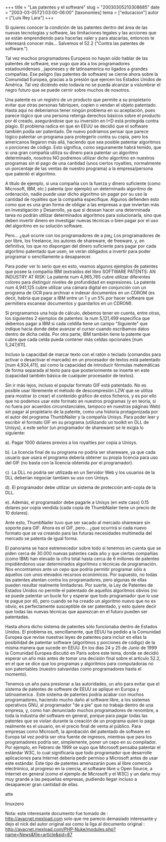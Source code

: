 +++
title = "Las patentes y el software"
slug = "20030305210308685"
date = "2003-03-05T21:03:00-06:00"
[taxonomies]
tema = ["educacion"]
autor = ["Luis Rey Lara"]
+++

Si quieres conocer la condición de las patentes dentro del área de las
nuevas tecnologías y software, las limitaciones legales y las acciones
que se están emprendiendo para hacerlas valer y para atacarlas, entonces
te interesará conocer más… Salvemos el 52.2 (&quot;Contra las patentes
de software.&quot;)

<!-- more -->
Tal vez muchos programadores Europeos no hayan oído hablar de las
patentes de software, ese yugo que ata a los programadores
estadounidenses , japoneses y de latinoamerica no ligados a grandes
compañías. Ese peligro (las patentes de software) se cierne ahora sobre
la Comunidad Europea, gracias a la presión que ejercen los Estados
Unidos de América. Tal vez diciendo esto todavía no se pueda alcanzar a
vislumbrar el negro futuro que se puede cernir sobre muchos de nosotros.

Una patente es un registro de un producto que permite a su propietario
evitar que otras personas fabriquen, copien o vendan el objeto
patentado. Hasta aquí no deberíamos tener ningún problema en su
aceptación, pues parece lógico que una persona retenga derechos básicos
sobre el producto por él creado, asegurándose que su inversión en I+D
está protegida contra plagio. El problema radica en que en EEUU se
decidió que el software también podía ser patentado. De nuevo podríamos
pensar que parece lógico patentar un programa para protegerlo contra su
copia, pero los americanos llegaron más allá, haciendo que sea posible
patentar algoritmos o porciones de código. Esto significa, como
seguramente habrá temido, que si una gran compañía utiliza su dinero
para patentar un algoritmo determinado, nosotros NO podremos utilizar
dicho algoritmo en nuestros programas sin el pago de una cantidad (unos
ciertos royalties, normalmente un porcentaje de las ventas de nuestro
programa) a la empresa/persona que patentó el algoritmo.

A título de ejemplo, si una compañía con la fuerza y dinero suficiente
(como Microsoft, IBM, etc.) patenta (por ejemplo) un determinado
algoritmo de ordenación, nadie puede usar dicho algoritmo sin pagar por
su uso la cantidad de royalties que la compañía especifique. Algunos
defienden esto como que es una gran forma de obligar a las empresas a
que inviertan más en Investigación y Desarrollo, ya que si desean hacer
una determinada tarea no podrán utilizar determinados algoritmos para
solucionarla, sino que deben invertir dinero en investigar nuevas
técnicas o bien pagar por el uso del algoritmo en su solución software.

Pero… ¿qué ocurre con los programadores de a pie¿ Los programadores de
por libre, los freelance, los autores de shareware, de freeware, y, en
definitiva, los que no dispongan del dinero suficiente para pagar por
cada algoritmo patentado que usen, se verán obligados a invertir para
poder programar o sencillamente a desaparecer.

Para poder ver lo serio que es esto, veamos algunos ejemplos de patentes
que posee la compañía IBM (extraídos del libro SOFTWARE PATENTS: AN
INDUSTRY AT RISK: La patente num 4,965,765 cubre utilizar diferentes
colores para distinguir niveles de profundidad en expresiones. La
patente num 4,941,125 cubre utilizar una cámara digital en conjunción
con un programa de OCR para archivar e indexar documentos en un CDROM
(es decir, habría que pagar a IBM entre un 1 y un 5% por hacer software
que permitiera escanear documentos y guardarlos en un CDROM).

Si programamos una hoja de cálculo, debemos tener en cuenta, entre
otras, los siguientes 2 ejemplos de patentes: la num 5,121,499
especifica que debemos pagar a IBM si cada celdilla tiene un campo
&quot;Siguiente&quot; que indique hacia donde debe avanzar el cursor
cuando escribamos datos dentro de dicha celda. Por otra parte, IBM
también tiene la patente que cubre que cada celda pueda contener más
celdas opcionales \[num 5,247,611\].

Incluso la capacidad de marcar texto con el ratón o teclado (comandos
para activar o desactivar el marcado) en un procesador de textos está
patentado \[num 4,924,411\], así como la capacidad de introducir
fórmulas matemáticas de forma separada al texto para que posteriormente
se inserte en este (capacidad también básica de cualquier procesador de
textos).

Sin ir más lejos, incluso el popular formato GIF está patentado. No es
posible usar libremente el método de descompresión LZW que se utiliza
para mostrar (o crear) el contenido gráfico de estos ficheros, y es por
ello que no podemos usar este formato en nuestros programas (y en
teoria, si no fuera por acuerdos circunstanciales, tampoco en nuestras
páginas Web) sin pagar al propietario de la patente, como una historia
protagonizada por el autor del programa ThumbNailer y la compañía
Unisys. Para poder leer y escribir el formato GIF en su programa
(utilizando un toolkit en DLL de Unisys), a este señor (un programador
de shareware) se le exigía lo siguiente:

a). Pagar 1000 dolares previos a los royaltíes por copia a Unisys.

b). La licencia final de su programa no podría ser shareware, ya que
cada usuario que usara el programa debería obtener su propia licencia
para uso del GIF (no basta con la licencia obtenida por el programador).

c). La DLL no podría ser utilizada en un Servidor Web y los usuarios de
la DLL deberían negociar tambien su uso con Unisys.

d). El programador debe utilizar un sistema de protección anti-copia de
la DLL.

e). Además, el programador debe pagarle a Unisys (en este caso) 0.15
dolares por copia vendida (cada copia de ThumbNailer tiene un precio de
10 dolares).

Ante esto, ThumbNailer tuvo que ser sacado al mercado shareware sin
soporte para GIF. Ahora es el GIF, pero… ¿que ocurrirá si cada nuevo
formato que se va creando para las futuras necesidades multimedia del
mercado se patenta de igual forma.

El panorama se hace estremecedor sobre todo si tenemos en cuenta que se
piden cerca de 30.000 nuevas patentes cada año y que ciertas compañías
(como IBM) han elevado la cifra total hasta cerca de 6 millones de
patentes impidiéndonos usar determinados algoritmos o técnicas de
programación. Nos encontramos ante un cepo que podría permitir programar
sólo a aquellos con unos elevados recursos económicos. Por supuesto, no
todas las patentes atentan contra los programadores, pero algunas de
ellas pueden resultar realmente limitadoras. Por suerte, la Ley de
Patentes de Estados Unidos no permite el patentado de aquellos
algoritmos obvios (no se puede patentar un bucle for y esperar que todo
programador que lo use te pague por él), pero cuando se ha creado un
algoritmo nuevo que no es obvio, es perfectamente susceptible de ser
patentado, y esto quiere decir que todas las nuevas técnicas que
aparezcan en el futuro pueden ser patentadas.

Hasta ahora dicho sistema de patentes sólo funcionaba dentro de Estados
Unidos. El problema es, sencillamente, que EEUU ha pedido a la Comunidad
Europea que revise nuestras leyes de patentes para incluir en ellas la
posibilidad de patentar software (algoritmos y porciones de código) de
la misma manera que sucede en EEUU. En los días 24 y 25 de Junio de 1999
la Comunidad Europea discutió en Paris sobre este tema, donde se decidió
esperar un año más antes de tomar una decisión final sobre el artículo
52.2, en el que se dice que los programas y algoritmos para computadoras
no son patentables (nuestro salvavidas como programadores hasta el
momento).

Tenemos un año para presionar a las autoridades, un año para evitar que
el sistema de patentes de software de EEUU se aplique en Europa y
latinoamerica . Este sistema de patentes podría acabar con muchos
programadores, haciendo mucho daño al software libre, a los sistemas
operativos GNU, al programador &quot;de a pie&quot; que no trabaja
dentro de una empresa, y, como han denunciado muchos programadores de
renombre, a toda la industria del software en general, porque para pagar
todas las patentes que se violan durante la creación de un programa
quien lo paga realmente es el usuario, en el precio final de venta al
público. Para empresas como Microsoft, la aprobación del patentado de
software en Europa tal vez podría ser otra fuente de ingresos, mientras
que para los programadores podría ser, simplemente, poner un cepo en su
compilador. Por ejemplo, en Febrero de 1999 se supo que Microsoft
pensaba patentar el estándar W3C, lo cual significaría que todo
programador que desarrolle aplicaciones para Internet debería pedir
permiso a Microsoft antes de usar este estándar. Este tipo de patentes
amenazarán pues al libre comercio electrónico, al progreso en la
ciencia, al software libre u Open Source, a Internet en general (como el
ejemplo de Microsoft y el W3C) y un daño muy muy grande a las pequeñas
empresas, pudiendo llegar incluso a desaparecer gran cantidad de ellas.

atte

linuxzero

Nota: este interesante documento fue tomado de :
http://ayacnet.mexload.com solo que me parecio demasiado interesante y
dejo el nick del autor original asi como la liga al documento original :
http://ayacnet.mexload.com/PHP-Nuke/modules.php?name=News&file=article&sid=87
